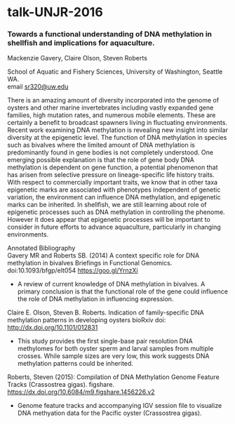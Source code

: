 # talk-UNJR-2016


### Towards a functional understanding of DNA methylation in shellfish and implications for aquaculture.  

Mackenzie Gavery, Claire Olson, Steven Roberts  

School of Aquatic and Fishery Sciences, University of Washington, Seattle WA.  
email sr320@uw.edu    

  There is an amazing amount of diversity incorporated into the genome of oysters and other marine invertebrates including vastly expanded gene families, high mutation rates, and numerous mobile elements. These are certainly a benefit to broadcast spawners living in fluctuating environments.  Recent work examining DNA methylation is revealing new insight into similar diversity at the epigenetic level. The function of DNA methylation in species such as bivalves where the limited amount of DNA methylation is predominantly found in gene bodies is not completely understood. One emerging possible explanation is that the role of gene body DNA methylation is dependent on gene function, a potential phenomenon that has arisen from selective pressure on lineage-specific life history traits.  
  With respect to commercially important traits, we know that in other taxa epigenetic marks are associated with phenotypes independent of genetic variation, the environment can influence DNA methylation, and epigenetic marks can be inherited. In shellfish, we are still learning about role of epigenetic processes such as DNA methylation in controlling the phenome.  However it does appear that epigenetic processes will be important to consider in future efforts to advance aquaculture, particularly in changing environments.    

Annotated Bibliography  
Gavery MR and Roberts SB. (2014) A context specific role for DNA methylation in bivalves Briefings in Functional Genomics. doi:10.1093/bfgp/elt054  https://goo.gl/YrnzXi
* A review of current knowledge of DNA methylation in bivalves. A primary conclusion is that the functional role of the gene could influence the role of DNA methylation in influencing expression. 

Claire E. Olson, Steven B. Roberts. Indication of family-specific DNA methylation patterns in developing oysters bioRxiv doi: http://dx.doi.org/10.1101/012831
* This study provides the first single-base pair resolution DNA methylomes for both oyster sperm and larval samples from multiple crosses. While sample sizes are very low, this work suggests DNA methylation patterns could be inherited.

Roberts, Steven (2015): Compilation of DNA Methylation Genome Feature Tracks (Crassostrea gigas). figshare. https://dx.doi.org/10.6084/m9.figshare.1456226.v2
* Genome feature tracks and accompanying IGV session file to visualize DNA methyation data for the Pacific oyster (Crassostrea gigas).


